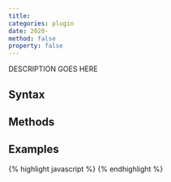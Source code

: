```yaml
---
title: 
categories: plugin
date: 2020-
method: false
property: false
---
```

DESCRIPTION GOES HERE

## Syntax
> 

## Methods

## Examples
{% highlight javascript %}
{% endhighlight %}
